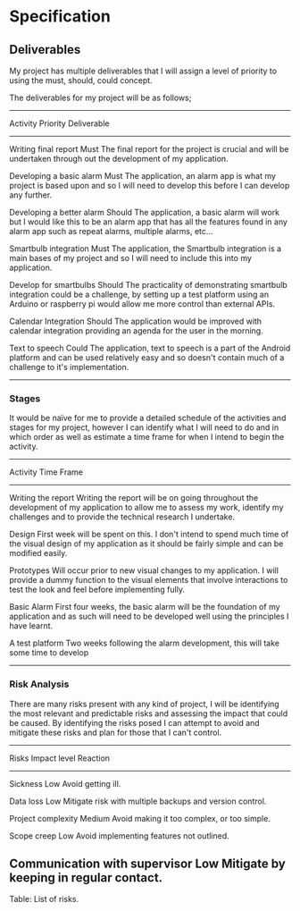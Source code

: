 # Specification 

## Deliverables

My project has multiple deliverables that I will assign a level of priority to using the must, should, could concept. 

The deliverables for my project will be as follows;

------------------------------------------------------------------------------------------------------------
Activity					Priority	Deliverable
--------------------------- ---------   ---------------------------------------------------------------------------
Writing final report		Must		The final report for the project is crucial and will be undertaken through out the development of my application.

Developing a basic alarm	Must		The application, an alarm app is what my project is based upon and so I will need to develop this before I can develop any further.

Developing a better alarm	Should		The application, a basic alarm will work but I would like this to be an alarm app that has all the features found in any alarm app such as repeat alarms, multiple alarms, etc...

Smartbulb integration		Must		The application, the Smartbulb integration is a main bases of my project and so I will need to include this into my application.

Develop for smartbulbs		Should		The practicality of demonstrating smartbulb integration could be a challenge, by setting up a test platform using an Arduino or raspberry pi would allow me more control than external APIs.

Calendar Integration		Should		The application would be improved with calendar integration providing an agenda for the user in the morning.

Text to speech				Could		The application, text to speech is a part of the Android platform and can be used relatively easy and so doesn't contain much of a challenge to it's implementation.

------------------------------------------------------------------------------------------------------------

### Stages

It would be naïve for me to provide a detailed schedule of the activities and stages for my project, however I can identify what I will need to do and in which order as well as estimate a time frame for when I intend to begin the activity.

------------------------------------------------------------------------------------------------------------------------------------------------
Activity				Time Frame
--------------------    -------------------------------------------------------------------------------------------
Writing the report		Writing the report will be on going throughout the development of my application to allow me to assess my work, identify my challenges and to provide the technical research I undertake.

Design					First week will be spent on this. I don't intend to spend much time of the visual design of my application as it should be fairly simple and can be modified easily.

Prototypes				Will occur prior to new visual changes to my application. I will provide a dummy function to the visual elements that involve interactions to test the look and feel before implementing fully.

Basic Alarm				First four weeks, the basic alarm will be the foundation of my application and as such will need to be developed well using the principles I have learnt. 

A test platform 		Two weeks following the alarm development, this will take some time to develop  

--------------

### Risk Analysis

There are many risks present with any kind of project, I will be identifying the most relevant and predictable risks and assessing the impact that could be caused. By identifying the risks posed I can attempt to avoid and  mitigate these risks and plan for those that I can't control.

----------------------------------------------------------------------------------------------------------
Risks                           Impact level   Reaction                                                 
------------------------------- -------------- ---------------------------------------------------------
Sickness                        Low            Avoid getting ill.                               

Data loss                       Low            Mitigate risk with multiple backups and version control. 

Project complexity              Medium         Avoid making it too complex, or too simple.              

Scope creep                     Low            Avoid implementing features not outlined.                

Communication with supervisor   Low            Mitigate by keeping in regular contact.                  
----------------------------------------------------------------------------------------------------------

Table: List of risks.
